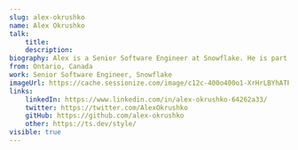 ```yaml
---
slug: alex-okrushko
name: Alex Okrushko
talk: 
    title: 
    description: 
biography: Alex is a Senior Software Engineer at Snowflake. He is part of the NgRx team, GDE in Angular, Angular Toronto organizer, and co-organizer of the official Angular Discord. In his free time, he loves to learn & share knowledge, provides NgRx workshops and helps with ts.dev/style - the TypeScript style guide.
from: Ontario, Canada 
work: Senior Software Engineer, Snowflake
imageUrl: https://cache.sessionize.com/image/c12c-400o400o1-XrHrLBYhATPDLhuiSrEpXe.jpeg
links:
    linkedIn: https://www.linkedin.com/in/alex-okrushko-64262a33/
    twitter: https://twitter.com/AlexOkrushko
    gitHub: https://github.com/alex-okrushko
    other: https://ts.dev/style/
visible: true
---
```

